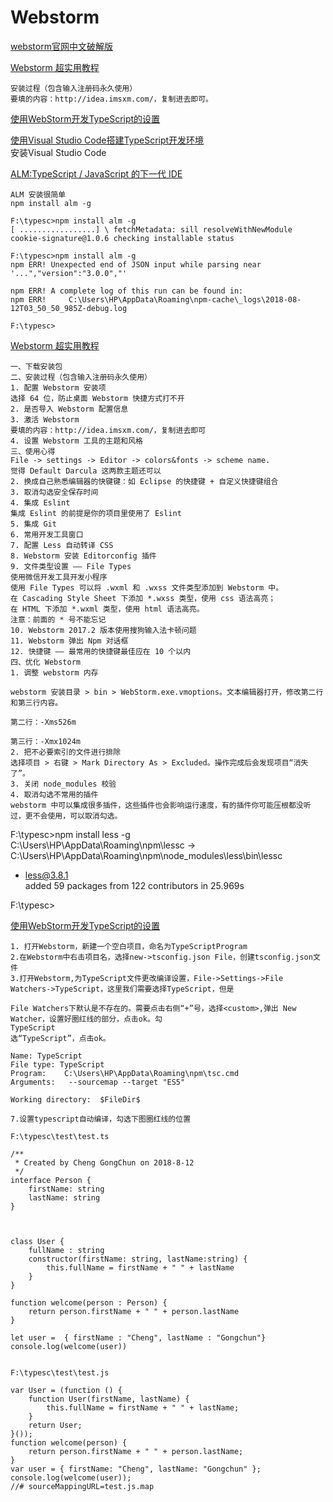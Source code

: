 

# Webstorm

[webstorm官网中文破解版](https://blog.csdn.net/vchen_hao/article/details/77248053)  

[Webstorm 超实用教程](https://www.jianshu.com/p/4ce97b360c13)  
~~~
安装过程（包含输入注册码永久使用）
要填的内容：http://idea.imsxm.com/，复制进去即可。
~~~

[使用WebStorm开发TypeScript的设置](https://blog.csdn.net/xiaozhi_2016/article/details/64922203)  

[使用Visual Studio Code搭建TypeScript开发环境](https://www.cnblogs.com/sunjie9606/p/5945540.html)  
安装Visual Studio Code


[ALM:TypeScript / JavaScript 的下一代 IDE](https://linux.cn/article-7406-1.html)  
~~~
ALM 安装很简单
npm install alm -g

F:\typesc>npm install alm -g
[ .................] \ fetchMetadata: sill resolveWithNewModule cookie-signature@1.0.6 checking installable status

F:\typesc>npm install alm -g
npm ERR! Unexpected end of JSON input while parsing near '...","version":"3.0.0","'

npm ERR! A complete log of this run can be found in:
npm ERR!     C:\Users\HP\AppData\Roaming\npm-cache\_logs\2018-08-12T03_50_50_985Z-debug.log

F:\typesc>
~~~

[Webstorm 超实用教程](https://www.jianshu.com/p/4ce97b360c13)  
~~~
一、下载安装包  
二、安装过程（包含输入注册码永久使用）  
1. 配置 Webstorm 安装项  
选择 64 位，防止桌面 Webstorm 快捷方式打不开  
2. 是否导入 Webstorm 配置信息  
3. 激活 Webstorm  
要填的内容：http://idea.imsxm.com/，复制进去即可  
4. 设置 Webstorm 工具的主题和风格  
三、使用心得  
File -> settings -> Editor -> colors&fonts -> scheme name.  
觉得 Default Darcula 这两款主题还可以  
2. 换成自己熟悉编辑器的快键键：如 Eclipse 的快捷键 + 自定义快捷键组合  
3. 取消勾选安全保存时间  
4. 集成 Eslint  
集成 Eslint 的前提是你的项目里使用了 Eslint  
5. 集成 Git  
6. 常用开发工具窗口  
7. 配置 Less 自动转译 CSS  
8. Webstorm 安装 Editorconfig 插件  
9. 文件类型设置 —— File Types  
使用微信开发工具开发小程序  
使用 File Types 可以将 .wxml 和 .wxss 文件类型添加到 Webstorm 中。  
在 Cascading Style Sheet 下添加 *.wxss 类型，使用 css 语法高亮；  
在 HTML 下添加 *.wxml 类型，使用 html 语法高亮。  
注意：前面的 * 号不能忘记  
10. Webstorm 2017.2 版本使用搜狗输入法卡顿问题  
11. Webstorm 弹出 Npm 对话框  
12. 快捷键 —— 最常用的快捷键最佳应在 10 个以内  
四、优化 Webstorm  
1. 调整 webstorm 内存  

webstorm 安装目录 > bin > WebStorm.exe.vmoptions。文本编辑器打开，修改第二行和第三行内容。  

第二行：-Xms526m  

第三行：-Xmx1024m  
2. 把不必要索引的文件进行排除  
选择项目 > 右键 > Mark Directory As > Excluded。操作完成后会发现项目“消失了”。  
3. 关闭 node_modules 校验  
4. 取消勾选不常用的插件  
webstorm 中可以集成很多插件，这些插件也会影响运行速度，有的插件你可能压根都没听过，更不会使用，可以取消勾选。  
~~~

F:\typesc>npm install less -g  
C:\Users\HP\AppData\Roaming\npm\lessc -> C:\Users\HP\AppData\Roaming\npm\node_modules\less\bin\lessc  
+ less@3.8.1  
added 59 packages from 122 contributors in 25.969s  

F:\typesc>  


[使用WebStorm开发TypeScript的设置](https://blog.csdn.net/xiaozhi_2016/article/details/64922203)  
~~~
1. 打开Webstorm，新建一个空白项目，命名为TypeScriptProgram
2.在Webstorm中右击项目名，选择new->tsconfig.json File，创建tsconfig.json文件
3.打开Webstorm,为TypeScript文件更改编译设置，File->Settings->File Watchers->TypeScript，这里我们需要选择TypeScript，但是

File Watchers下默认是不存在的。需要点击右侧“+”号，选择<custom>,弹出 New Watcher，设置好圈红线的部分，点击ok。勾
TypeScript
选“TypeScript”，点击ok。

Name: TypeScript
File type: TypeScript
Program:    C:\Users\HP\AppData\Roaming\npm\tsc.cmd
Arguments:   --sourcemap --target "ES5"

Working directory:  $FileDir$

7.设置typescript自动编译，勾选下图圈红线的位置

F:\typesc\test\test.ts

/**
 * Created by Cheng GongChun on 2018-8-12
 */
interface Person {
    firstName: string
    lastName: string
}



class User {
    fullName : string
    constructor(firstName: string, lastName:string) {
        this.fullName = firstName + " " + lastName
    }
}

function welcome(person : Person) {
    return person.firstName + " " + person.lastName
}

let user =  { firstName : "Cheng", lastName : "Gongchun"}
console.log(welcome(user))


F:\typesc\test\test.js

var User = (function () {
    function User(firstName, lastName) {
        this.fullName = firstName + " " + lastName;
    }
    return User;
}());
function welcome(person) {
    return person.firstName + " " + person.lastName;
}
var user = { firstName: "Cheng", lastName: "Gongchun" };
console.log(welcome(user));
//# sourceMappingURL=test.js.map

~~~





































































